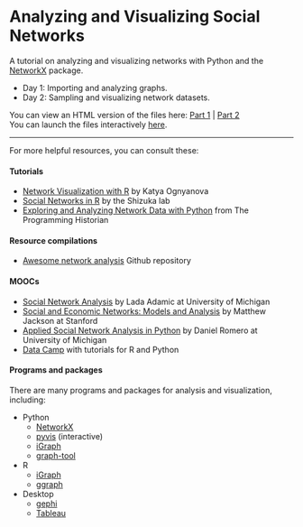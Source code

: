 # Analyzing and Visualizing Social Networks
A tutorial on analyzing and visualizing networks with Python and the [NetworkX](https://networkx.github.io/documentation/stable/index.html) package.

- Day 1: Importing and analyzing graphs.
- Day 2: Sampling and visualizing network datasets.

You can view an HTML version of the files here: [Part 1](https://nbviewer.jupyter.org/github/khof312/networks_tutorial/blob/master/tutorial_part_1_analyze_nbviewer.ipynb?flush_cache=True)  | [Part 2](https://nbviewer.jupyter.org/github/khof312/networks_tutorial/blob/master/tutorial_part_2_visualize_nbviewer.ipynb?flush_cache=True)   
You can launch the files interactively [here](https://mybinder.org/v2/gh/khof312/networks_tutorial_backup/master).

---------------------------

For more helpful resources, you can consult these:

#### Tutorials
- [Network Visualization with R](http://kateto.net/network-visualization) by Katya Ognyanova
- [Social Networks in R](http://www.shizukalab.com/toolkits/sna)  by the Shizuka lab
- [Exploring and Analyzing Network Data with Python](https://programminghistorian.org/en/lessons/exploring-and-analyzing-network-data-with-python) from The Programming Historian

#### Resource compilations
- [Awesome network analysis](https://github.com/briatte/awesome-network-analysis) Github repository

#### MOOCs
- [Social Network Analysis](https://ai.umich.edu/portfolio/social-network-analysis/) by Lada Adamic at University of Michigan
- [Social and Economic Networks: Models and Analysis](https://www.coursera.org/learn/social-economic-networks) by Matthew Jackson at Stanford
- [Applied Social Network Analysis in Python](https://www.coursera.org/learn/python-social-network-analysis) by Daniel Romero at University of Michigan
- [Data Camp](https://www.datacamp.com/search?q=network%20analysis) with tutorials for R and Python

#### Programs and packages
There are many programs and packages for analysis and visualization, including:

- Python
   - [NetworkX](https://networkx.github.io/documentation/stable/)
   - [pyvis](https://pyvis.readthedocs.io/en/latest/) (interactive)
   - [iGraph](https://igraph.org/python/)
   - [graph-tool](https://graph-tool.skewed.de/)
- R
   - [iGraph](https://igraph.org/r/doc/)
   - [ggraph](https://ggraph.data-imaginist.com/)
- Desktop
   - [gephi](https://gephi.org/)
   - [Tableau](http://www.tableausoftware.com/public/)
